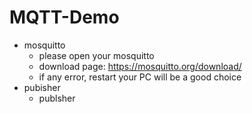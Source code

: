 # MQTT-Demo

- mosquitto
  - please open your mosquitto
  - download page: https://mosquitto.org/download/
  - if any error, restart your PC will be a good choice 
- pubisher
  - publsher
